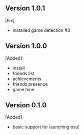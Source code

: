 ## Version 1.0.1
[Fix]
- Installed game detection #3

## Version 1.0.0
[Added]
- install
- friends list
- achievements
- friends presence
- game time

## Version 0.1.0

[Added]
- basic support for launching osu!